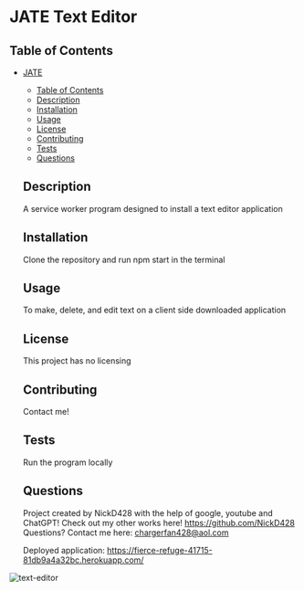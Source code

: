 # JATE Text Editor

  ## Table of Contents
- [JATE](#department-manager)
  - [Table of Contents](#table-of-contents)
  - [Description](#description)
  - [Installation](#installation)
  - [Usage](#usage)
  - [License](#license)
  - [Contributing](#contributing)
  - [Tests](#tests)
  - [Questions](#questions)

  ## Description
  A service worker program designed to install a text editor application
  
  ## Installation
  Clone the repository and run npm start in the terminal
  
  ## Usage
  To make, delete, and edit text on a client side downloaded application
  
  ## License
  This project has no licensing

  ## Contributing
  Contact me!
  
  ## Tests
  Run the program locally
  
  ## Questions
  Project created by NickD428 with the help of google, youtube and ChatGPT!
  Check out my other works here! https://github.com/NickD428
  Questions? Contact me here: chargerfan428@aol.com

  Deployed application: https://fierce-refuge-41715-81db9a4a32bc.herokuapp.com/

![text-editor](https://github.com/NickD428/text-editor/assets/126355678/8ac8b01d-02c3-4776-9f55-d305773450b1)



